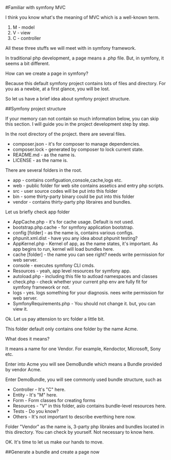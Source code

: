 #Familiar with symfony MVC

I think you know what's the meaning of MVC which is a well-known term.

1. M - model
2. V - view
3. C - controller

All these three stuffs we will meet with in symfony framework.

In traditional php development, a page means a .php file. But, in symfony, it seems a bit different.

How can we create a page in symfony?

Because this default symfony project contains lots of files and directory. For you as a newbie, at a first glance, you will be lost.

So let us have a brief idea about symfony project structure.

##Symfony project structure

If your memory can not contain so much information below, you can skip this section. I will guide you in the project development step by step.

In the root directory of the project. there are several files.

* composer.json - it's for composer to manage dependencies.
* composer.lock - generated by composer to lock current state.
* README.md - as the name is.
* LICENSE - as the name is.

There are several folders in the root.

* app - contains configuation,console,cache,logs etc.
* web - public folder for web site contains assetics and entry php scripts.
* src - user source codes will be put into this folder
* bin - some thirty-party binary could be put into this folder
* vendor - contains thirty-party php libraires and bundles.

Let us briefly check app folder

* AppCache.php - it's for cache usage. Default is not used.
* bootstrap.php.cache - for symfony application bootstrap.
* config [folder] - as the name is, contains various configs.
* phpunit.xml.dist - have you any idea about phpunit testing?
* AppKernel.php - Kernel of app, as the name states, it's important. As app begins to run, kernel will load bundles here.
* cache [folder] - the name you can see right? needs write permission for web server.
* console - executes symfony CLI cmds.
* Resources - yeah, app level resources for symfony app.
* autoload.php - including this file to autload namespaces and classes 
* check.php - check whether your current php env are fully fit for symfony framework or not.
* logs - yes. logs something for your diagnosis. nees write permission for web server.
* SymfonyRequirements.php - You should not change it. but, you can view it.

Ok. Let us pay attension to src folder a little bit.

This folder default only contains one folder by the name Acme. 

What does it means?

It means a name for one Vendor. For example, Kendoctor, Microsoft, Sony etc.

Enter into Acme you will see DemoBundle which means a Bundle provided by vendor Acme.

Enter DemoBundle, you will see commonly used bundle structure, such as

* Controller - It's "C" here. 
* Entity - It's "M" here.
* Form - Form classes for creating forms
* Resources - "V" in this folder, aslo contains bundle-level resources here.
* Tests - Do you know?
* Others - It's not important to describe everthing here now.

Folder "Vendor" as the name is, 3-party php libraies and bundles located in this directory. You can check by yourself. Not necessary to know here.

OK. It's time to let us make our hands to move.

##Generate a bundle and create a page now












